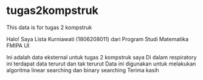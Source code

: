 # tugas2kompstruk
This data is for tugas 2 kompstruk

Halo! 
Saya Lista Kurniawati (1806208011) dari Program Studi Matematika FMIPA UI

Ini adalah data eksternal untuk tugas 2 kompstruk saya
Di dalam respiratory ini terdapat data terurut dan tak terurut
Data ini digunakan untuk melakukan algoritma linear searching dan binary searching
Terima kasih
